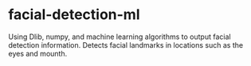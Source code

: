 # facial-detection-ml
Using Dlib, numpy, and machine learning algorithms to output facial detection information. Detects facial landmarks in locations such as the eyes and mounth.
